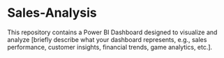 # Sales-Analysis
This repository contains a Power BI Dashboard designed to visualize and analyze [briefly describe what your dashboard represents, e.g., sales performance, customer insights, financial trends, game analytics, etc.].
